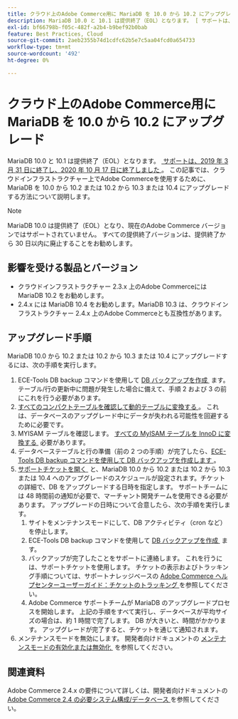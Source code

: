 ```yaml
---
title: クラウド上のAdobe Commerce用に MariaDB を 10.0 から 10.2 にアップグレード
description: MariaDB 10.0 と 10.1 は提供終了（EOL）となります。 [ サポートは、2019 年 3 月 31 日に終了し、2020 年 10 月 17 日に終了しました ] （https://endoflife.date/mariadb）。 この記事では、クラウドインフラストラクチャー上でAdobe Commerceを使用するために、MariaDB を 10.0 から 10.2 または 10.2 から 10.3 または 10.4 にアップグレードする方法について説明します。
exl-id: bf66798b-f05c-482f-a2b4-b9bef92b0bab
feature: Best Practices, Cloud
source-git-commit: 2aeb2355b74d1cdfc62b5e7c5aa04fcd0a654733
workflow-type: tm+mt
source-wordcount: '492'
ht-degree: 0%

---
```


# クラウド上のAdobe Commerce用に MariaDB を 10.0 から 10.2 にアップグレード

MariaDB 10.0 と 10.1 は提供終了（EOL）となります。 [&#x200B; サポートは、2019 年 3 月 31 日に終了し、2020 年 10 月 17 日に終了しました &#x200B;](https://endoflife.date/mariadb)。 この記事では、クラウドインフラストラクチャー上でAdobe Commerceを使用するために、MariaDB を 10.0 から 10.2 または 10.2 から 10.3 または 10.4 にアップグレードする方法について説明します。

>[!NOTE]
>
>MariaDB 10.0 は提供終了（EOL）となり、現在のAdobe Commerce バージョンではサポートされていません。 すべての提供終了バージョンは、提供終了から 30 日以内に廃止することをお勧めします。

## 影響を受ける製品とバージョン

* クラウドインフラストラクチャー 2.3.x 上のAdobe Commerceには MariaDB 10.2 をお勧めします。
* 2.4.x には MariaDB 10.4 をお勧めします。MariaDB 10.3 は、クラウドインフラストラクチャー 2.4.x 上のAdobe Commerceとも互換性があります。

## アップグレード手順

MariaDB 10.0 から 10.2 または 10.2 から 10.3 または 10.4 にアップグレードするには、次の手順を実行します。

1. ECE-Tools DB backup コマンドを使用して [DB バックアップを作成 &#x200B;](https://experienceleague.adobe.com/ja/docs/commerce-cloud-service/user-guide/develop/storage/snapshots) ます。 テーブル/行の更新中に問題が発生した場合に備えて、手順 2 および 3 の前にこれを行う必要があります。
1. [&#x200B; すべてのコンパクトテーブルを確認して動的テーブルに変換する &#x200B;](https://experienceleague.adobe.com/docs/commerce-operations/implementation-playbook/best-practices/maintenance/commerce-235-upgrade-prerequisites-mariadb.html?lang=ja)。 これは、データベースのアップグレード中にデータが失われる可能性を回避するために必要です。
1. MYISAM テーブルを確認します。 [&#x200B; すべての MyISAM テーブルを InnoD に変換する &#x200B;](https://experienceleague.adobe.com/docs/commerce-operations/implementation-playbook/best-practices/planning/database-on-cloud.html?lang=ja) 必要があります。
1. データベーステーブルと行の準備（前の 2 つの手順）が完了したら、[ECE-Tools DB backup コマンドを使用して DB バックアップを作成します &#x200B;](https://experienceleague.adobe.com/ja/docs/commerce-cloud-service/user-guide/develop/storage/snapshots)。
1. [&#x200B; サポートチケットを開く &#x200B;](/help/help-center-guide/help-center/magento-help-center-user-guide.md#submit-ticket) と、MariaDB 10.0 から 10.2 または 10.2 から 10.3 または 10.4 へのアップグレードのスケジュールが設定されます。チケットの詳細で、DB をアップグレードする日時を指定します。 サポートチームには 48 時間前の通知が必要で、マーチャント開発チームを使用できる必要があります。 アップグレードの日時について合意したら、次の手順を実行します。
   1. サイトをメンテナンスモードにして、DB アクティビティ（cron など）を停止します。
   1. ECE-Tools DB backup コマンドを使用して [DB バックアップを作成 &#x200B;](https://experienceleague.adobe.com/ja/docs/commerce-cloud-service/user-guide/develop/storage/snapshots) ます。
   1. バックアップが完了したことをサポートに連絡します。 これを行うには、サポートチケットを使用します。 チケットの表示およびトラッキング手順については、サポートナレッジベースの [Adobe Commerce ヘルプセンターユーザーガイド：チケットのトラッキング &#x200B;](/help/help-center-guide/help-center/magento-help-center-user-guide.md#track-tickets) を参照してください。
   1. Adobe Commerce サポートチームが MariaDB のアップグレードプロセスを開始します。 上記の手順をすべて実行し、データベースが平均サイズの場合は、約 1 時間で完了します。 DB が大きいと、時間がかかります。 アップグレードが完了すると、チケットを通じて通知されます。
1. メンテナンスモードを無効にします。 開発者向けドキュメントの [&#x200B; メンテナンスモードの有効化または無効化 &#x200B;](https://experienceleague.adobe.com/ja/docs/commerce-operations/installation-guide/tutorials/maintenance-mode) を参照してください。

## 関連資料

Adobe Commerce 2.4.x の要件について詳しくは、開発者向けドキュメントの [Adobe Commerce 2.4 の必要システム構成/データベース &#x200B;](https://experienceleague.adobe.com/ja/docs/commerce-operations/installation-guide/system-requirements#database) を参照してください。

